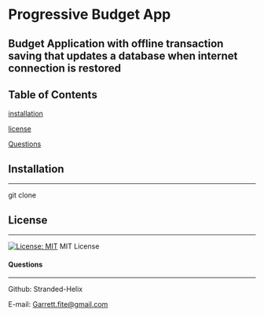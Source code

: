 # Progressive Budget App
## Budget Application with offline transaction saving that updates a database when internet connection is restored 

## Table of Contents 
[installation](#installation)
 
[license](#license)
 
[Questions](#Questions) 

## Installation
***
git clone
## License
***
[![License: MIT](https://img.shields.io/badge/License-MIT-yellow.svg)](https://opensource.org/licenses/MIT)
MIT License


#### Questions
***
Github: Stranded-Helix

E-mail: Garrett.fite@gmail.com
